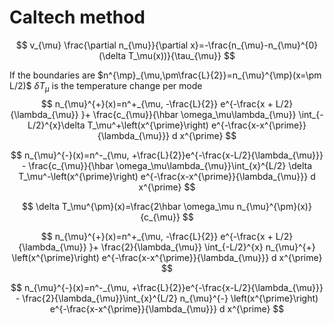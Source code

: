 # Caltech method

$$
v_{\mu} \frac{\partial n_{\mu}}{\partial x}=-\frac{n_{\mu}-n_{\mu}^{0}(\delta T_\mu(x))}{\tau_{\mu}}
$$

If the boundaries are $n^{\mp}_{\mu,\pm\frac{L}{2}}=n_{\mu}^{\mp}(x=\pm L/2)$
$\delta T_\mu$ is the temperature change per mode
$$
n_{\mu}^{+}(x)=n^+_{\mu, -\frac{L}{2}} e^{-\frac{x + L/2}{\lambda_{\mu}} }+  \frac{c_{\mu}}{\hbar \omega_\mu\lambda_{\mu}} \int_{-L/2}^{x}\delta T_\mu^+\left(x^{\prime}\right) e^{-\frac{x-x^{\prime}}{\lambda_{\mu}}} d x^{\prime}
$$

$$
n_{\mu}^{-}(x)=n^-_{\mu, +\frac{L}{2}}e^{-\frac{x-L/2}{\lambda_{\mu}}} - \frac{c_{\mu}}{\hbar \omega_\mu\lambda_{\mu}}\int_{x}^{L/2} \delta T_\mu^-\left(x^{\prime}\right) e^{-\frac{x-x^{\prime}}{\lambda_{\mu}}} d x^{\prime}
$$


$$
\delta T_\mu^{\pm}(x)=\frac{2\hbar \omega_\mu n_{\mu}^{\pm}(x)}{c_{\mu}}
$$

$$
n_{\mu}^{+}(x)=n^+_{\mu, -\frac{L}{2}} e^{-\frac{x + L/2}{\lambda_{\mu}} }+  \frac{2}{\lambda_{\mu}} \int_{-L/2}^{x}
n_{\mu}^{+}
\left(x^{\prime}\right) e^{-\frac{x-x^{\prime}}{\lambda_{\mu}}} d x^{\prime}
$$

$$
n_{\mu}^{-}(x)=n^-_{\mu, +\frac{L}{2}}e^{-\frac{x-L/2}{\lambda_{\mu}}} - \frac{2}{\lambda_{\mu}}\int_{x}^{L/2}
n_{\mu}^{-}
\left(x^{\prime}\right) e^{-\frac{x-x^{\prime}}{\lambda_{\mu}}} d x^{\prime}
$$
